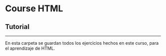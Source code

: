 # Course HTML

## Tutorial
***
En esta carpeta se guardan todos los ejercicios hechos en este curso, para el aprendizaje de HTML.
